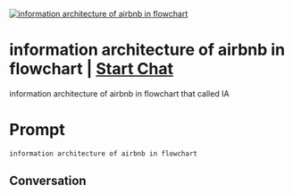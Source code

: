 
[![information architecture of airbnb in flowchart](https://flow-prompt-covers.s3.us-west-1.amazonaws.com/icon/Minimalist/i13.png)](https://gptcall.net/chat.html?data=%7B%22contact%22%3A%7B%22id%22%3A%22CojPXs4BR33UYAyOClwe9%22%2C%22flow%22%3Atrue%7D%7D)
# information architecture of airbnb in flowchart | [Start Chat](https://gptcall.net/chat.html?data=%7B%22contact%22%3A%7B%22id%22%3A%22CojPXs4BR33UYAyOClwe9%22%2C%22flow%22%3Atrue%7D%7D)
information architecture of airbnb in flowchart that called IA



# Prompt

```
information architecture of airbnb in flowchart

```

## Conversation




